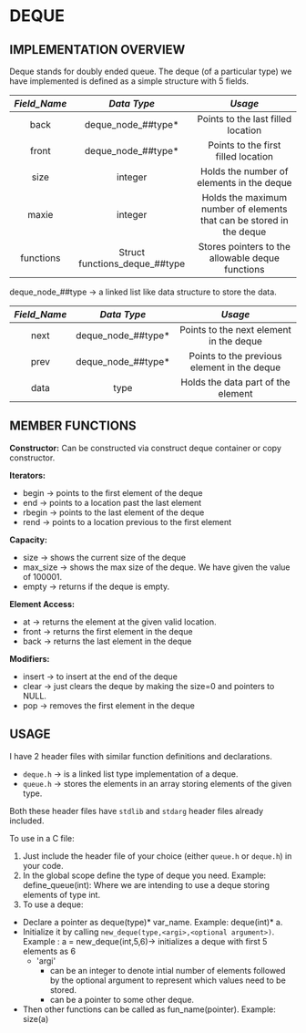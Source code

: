 # DEQUE

## IMPLEMENTATION OVERVIEW

Deque stands for doubly ended queue. The deque (of a particular type) we have implemented is defined as a simple structure with 5 fields.


|*Field_Name*|*Data Type*|*Usage*|
| :---: | :---: | :---: |
|back|deque_node_##type*|Points to the last filled location|
|front|deque_node_##type*|Points to the first filled location|
|size|integer|Holds the number of elements in the deque|
|maxie|integer|Holds the maximum number of elements that can be stored in the deque|
|functions|Struct functions_deque_##type|Stores pointers to the allowable deque functions|


deque_node_##type -> a linked list like data structure to store the data.

|*Field_Name*|*Data Type*|*Usage*|
| :---: | :---: | :---: |
|next|deque_node_##type*|Points to the next element in the deque|
|prev|deque_node_##type*|Points to the previous element in the deque|
|data|type|Holds the data part of the element|


## MEMBER FUNCTIONS

**Constructor:** Can be constructed via construct deque container or copy constructor.

**Iterators:**

- begin -> points to the first element of the deque
- end -> points to a location past the last element
- rbegin -> points to the last element of the deque
- rend -> points to a location previous to the first element

**Capacity:**

- size -> shows the current size of the deque
- max_size -> shows the max size of the deque. We have given the value of 100001.
- empty -> returns if the deque is empty.

**Element Access:**

- at -> returns the element at the given valid location.
- front -> returns the first element in the deque
- back -> returns the last element in the deque

**Modifiers:**

- insert -> to insert at the end of the deque
- clear -> just clears the deque by making the size=0 and pointers to NULL.
- pop -> removes the first element in the deque

## USAGE

I have 2 header files with similar function definitions and declarations.

- `deque.h` -> is a linked list type implementation of a deque.
- `queue.h` -> stores the elements in an array storing elements of the given type.

Both these header files have `stdlib` and `stdarg` header files already included.

To use in a C file:

1) Just include the header file of your choice (either `queue.h` or `deque.h`) in your code.
2) In the global scope define the type of deque you need.
	Example: define_queue(int): Where we are intending to use a deque storing elements of type int.
3) To use a deque: 
- Declare a pointer as deque(type)* var_name. Example: deque(int)* a.
- Initialize it by calling ```new_deque(type,<argi>,<optional argument>)```. Example : a = new_deque(int,5,6)-> initializes a deque with first 5 elements as 6
	- 'argi'
		- can be an integer to denote intial number of elements followed by the optional argument to represent which values need to be stored.
		- can be a pointer to some other deque.
- Then other functions can be called as fun_name(pointer). Example: size(a)


